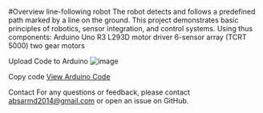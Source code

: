 #Overview
line-following robot The robot detects and follows a predefined path marked by a line on the ground. This project demonstrates basic principles of robotics, sensor integration, and control systems.
Using thus components:
Arduino Uno R3
L293D motor driver
6-sensor array (TCRT 5000)
two gear motors

Upload Code to Arduino
![image](https://github.com/user-attachments/assets/1e547bb3-5bbe-4a4e-b4a5-cfb640952e36)

Copy code
[View Arduino Code](https://github.com/yourusername/line-following-robot/blob/main/line_following_robot.ino)

Contact
For any questions or feedback, please contact absarmd2014@gmail.com or open an issue on GitHub.

